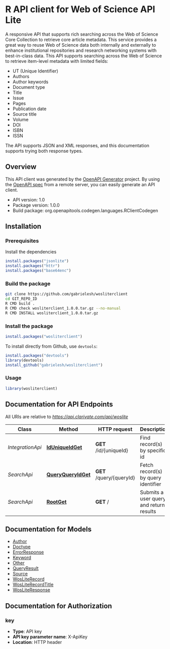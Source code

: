 # R API client for Web of Science API Lite

A responsive API that supports rich searching across the Web of Science Core Collection to retrieve core article metadata. 
This service provides a great way to reuse Web of Science data both internally and externally to enhance 
institutional repositories and research networking systems with best-in-class data.
This API supports searching across the Web of Science to retrieve item-level
metadata with limited fields: 
- UT (Unique Identifier)
- Authors
- Author keywords
- Document type
- Title
- Issue
- Pages
- Publication date
- Source title
- Volume
- DOI
- ISBN
- ISSN 

The API supports JSON and XML responses, and this
documentation supports trying both response types.


## Overview
This API client was generated by the [OpenAPI Generator](https://openapi-generator.tech) project. By using the [OpenAPI spec](https://openapis.org) from a remote server, you can easily generate an API client.

- API version: 1.0
- Package version: 1.0.0
- Build package: org.openapitools.codegen.languages.RClientCodegen

## Installation

### Prerequisites

Install the dependencies

```R
install.packages("jsonlite")
install.packages("httr")
install.packages("base64enc")
```

### Build the package

```sh
git clone https://github.com/gabrielesh/wosliterclient
cd GIT_REPO_ID
R CMD build .
R CMD check wosliterclient_1.0.0.tar.gz --no-manual
R CMD INSTALL wosliterclient_1.0.0.tar.gz
```

### Install the package

```R
install.packages("wosliterclient")
```

To install directly from Github, use `devtools`:
```R
install.packages("devtools")
library(devtools)
install_github("gabrielesh/wosliterclient")
```

### Usage

```R
library(wosliterclient)
```

## Documentation for API Endpoints

All URIs are relative to *https://api.clarivate.com/api/woslite*

Class | Method | HTTP request | Description
------------ | ------------- | ------------- | -------------
*IntegrationApi* | [**IdUniqueIdGet**](docs/IntegrationApi.md#IdUniqueIdGet) | **GET** /id/{uniqueId} | Find record(s) by specific id
*SearchApi* | [**QueryQueryIdGet**](docs/SearchApi.md#QueryQueryIdGet) | **GET** /query/{queryId} | Fetch record(s) by query identifier
*SearchApi* | [**RootGet**](docs/SearchApi.md#RootGet) | **GET** / | Submits a user query and returns results


## Documentation for Models

 - [Author](docs/Author.md)
 - [Doctype](docs/Doctype.md)
 - [ErrorResponse](docs/ErrorResponse.md)
 - [Keyword](docs/Keyword.md)
 - [Other](docs/Other.md)
 - [QueryResult](docs/QueryResult.md)
 - [Source](docs/Source.md)
 - [WosLiteRecord](docs/WosLiteRecord.md)
 - [WosLiteRecordTitle](docs/WosLiteRecordTitle.md)
 - [WosLiteResponse](docs/WosLiteResponse.md)


## Documentation for Authorization


### key

- **Type**: API key
- **API key parameter name**: X-ApiKey
- **Location**: HTTP header





